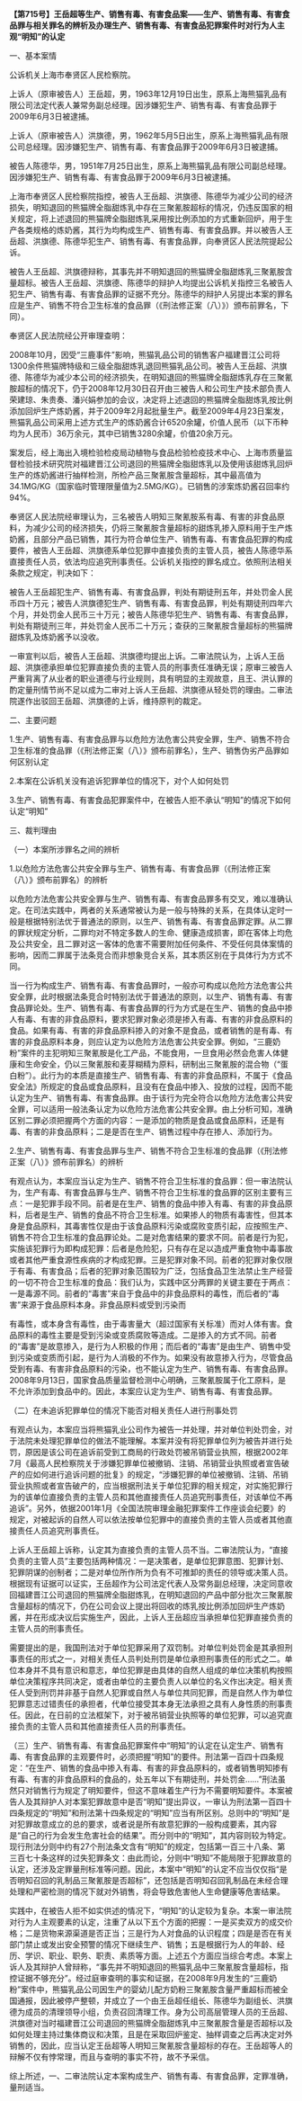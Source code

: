 **【第715号】王岳超等生产、销售有毒、有害食品案——生产、销售有毒、有害食品罪与相关罪名的辨析及办理生产、销售有毒、有害食品犯罪案件时对行为人主观“明知”的认定**

一、基本案情

公诉机关上海市奉贤区人民检察院。

上诉人（原审被告人）王岳超，男，1963年12月19日出生，原系上海熊猫乳品有限公司法定代表人兼常务副总经理。因涉嫌犯生产、销售有毒、有害食品罪于2009年6月3日被逮捕。

上诉人（原审被告人）洪旗德，男，1962年5月5日出生，原系上海熊猫乳品有限公司总经理。因涉嫌犯生产、销售有毒、有害食品罪于2009年6月3日被逮捕。

被告人陈德华，男，1951年7月25日出生，原系上海熊猫乳品有限公司副总经理。因涉嫌犯生产、销售有毒、有害食品罪于2009年6月3日被逮捕。

上海市奉贤区人民检察院指控，被告人王岳超、洪旗德、陈德华为减少公司的经济损失，明知退回的熊猫牌全脂甜炼乳中存在三聚氰胺超标的情况，仍违反国家的相关规定，将上述退回的熊猫牌全脂甜炼乳采用按比例添加的方式重新回炉，用于生产各类规格的炼奶酱，其行为均构成生产、销售有毒、有害食品罪。并以被告人王岳超、洪旗德、陈德华犯生产、销售有毒、有害食品罪，向奉贤区人民法院提起公诉。

被告人王岳超、洪旗德辩称，其事先并不明知退回的熊猫牌全脂甜炼乳三聚氰胺含量超标。被告人王岳超、洪旗德、陈德华的辩护人均提出公诉机关指控三名被告人犯生产、销售有毒、有害食品罪的证据不充分。陈德华的辩护人另提出本案的罪名应是生产、销售不符合卫生标准的食品罪（《刑法修正案（八）》）颁布前罪名，下同）。

奉贤区人民法院经公开审理查明：

2008年10月，因受“三鹿事件”影响，熊猫乳品公司的销售客户福建晋江公司将1300余件熊猫牌特级和三级全脂甜炼乳退回熊猫乳品公司。被告人王岳超、洪旗德、陈德华为减少本公司的经济损失，在明知退回的熊猫牌全脂甜炼乳存在三聚氰胺超标的情况下，仍于2008年12月30日召开由三被告人和公司生产技术部负责人荣建琼、朱贵奏、潘兴娟参加的会议，决定将上述退回的熊猫牌全脂甜炼乳按比例添加回炉生产炼奶酱，并于2009年2月起批量生产。截至2009年4月23日案发，熊猫乳品公司采用上述方式生产的炼奶酱合计6520余罐，价值人民币（以下币种均为人民币）36万余元，其中已销售3280余罐，价值20余万元。

案发后，经上海出入境检验检疫局动植物与食品检验检疫技术中心、上海市质量监督检验技术研究院对福建晋江公司退回的熊猫牌全脂甜炼乳以及使用该甜炼乳回炉生产的炼奶酱进行抽样检测，所检产品三聚氰胺含量超标，其中最高值为34.1MG/KG（国家临时管理限量值为2.5MG/KG）。已销售的涉案炼奶酱召回率约94%。

奉贤区人民法院经审理认为，三名被告人明知三聚氰胺系有毒、有害的非食品原料，为减少公司的经济损失，仍将三聚氰胺含量超标的甜炼乳掺入原料用于生产炼奶酱，且部分产品已销售，其行为符合单位生产、销售有毒、有害食品犯罪的构成要件，被告人王岳超、洪旗德系单位犯罪中直接负责的主管人员，被告人陈德华系直接责任人员，依法均应追究刑事责任。公诉机关指控的罪名成立。依照刑法相关条款之规定，判决如下：

被告人王岳超犯生产、销售有毒、有害食品罪，判处有期徒刑五年，并处罚金人民币四十万元；被告人洪旗德犯生产、销售有毒、有害食品罪，判处有期徒刑四年六个月，并处罚金人民币三十万元；被告人陈德华犯生产、销售有毒、有害食品罪，判处有期徒刑三年，并处罚金人民币二十万元；查获的三聚氰胺含量超标的熊猫牌甜炼乳及炼奶酱予以没收。

一审宣判以后，被告人王岳超、洪旗德均提出上诉。二审法院认为，上诉人王岳超、洪旗德承担单位犯罪直接负责的主管人员的刑事责任准确无误；原审三被告人严重背离了从业者的职业道德与行业规则，具有明显的主观故意，且王、洪认罪的酌定量刑情节尚不足以成为二审对上诉人王岳超、洪旗德从轻处罚的理由。二审法院遂作出驳回王岳超、洪旗德的上诉，维持原判的裁定。

二、主要问题

1.生产、销售有毒、有害食品罪与以危险方法危害公共安全罪，生产、销售不符合卫生标准的食品罪（《刑法修正案（八）》颁布前罪名），生产、销售伪劣产品罪如何区别认定

2.本案在公诉机关没有追诉犯罪单位的情况下，对个人如何处罚

3.生产、销售有毒、有害食品犯罪案件中，在被告人拒不承认“明知”的情况下如何认定“明知”

三、裁判理由

（一）本案所涉罪名之间的辨析

1.以危险方法危害公共安全罪与生产、销售有毒、有害食品罪（《刑法修正案（八）》颁布前罪名）的辨析

以危险方法危害公共安全罪与生产、销售有毒、有害食品罪多有交叉，难以准确认定。在司法实践中，两者的关系通常被认为是一般与特殊的关系，在具体认定时一般是根据特别法优于普通法的原则，以生产、销售有毒、有害食品罪定罪。从二罪的罪状规定分析，二罪均对不特定多数人的生命、健康造成损害，即在客体上均危及公共安全，且二罪对这一客体的危害不需要附加任何条件、不受任何具体案情的影响，因而二罪属于法条竞合而非想象竞合关系，其本质区别在于具体行为方式不同。

当一行为构成生产、销售有毒、有害食品罪时，一般亦可构成以危险方法危害公共安全罪，此时根据法条竞合时特别法优于普通法的原则，以生产、销售有毒、有害食品罪论处。生产、销售有毒、有害食品罪的行为方式是在生产、销售的食品中掺人有毒、有害的非食品原料，要求犯罪对象必须是掺入有毒、有害的非食品原料的食品。如果有毒、有害的非食品原料掺入的对象不是食品，或者销售的是有毒、有害的非食品原料本身，则应认定为以危险方法危害公共安全罪。例如，“三鹿奶粉”案件的主犯明知三聚氰胺是化工产品，不能食用，一旦食用必然会危害人体健康和生命安全，仍以三聚氰胺和麦芽糊精为原料，研制出三聚氰胺的混合物（“蛋白粉”）。此行为的本质是直接生产、销售有毒、有害的非食品原料，不属于《食品安全法》所规定的食品或食品原料，且没有在食品中掺入、投放的过程，因而不能认定为生产、销售有毒、有害食品罪。由于该行为完全符合以危险方法危害公共安全罪，可以适用一般法条认定为以危险方法危害公共安全罪。由上分析可知，准确区别二罪必须把握两个方面的内容：一是添加的物质是食品或食品原料，还是有毒、有害的非食品原料；二是是否在生产、销售过程中存在掺人、添加行为。

2.生产、销售有毒、有害食品罪与生产、销售不符合卫生标准的食品罪（《刑法修正案（八）》颁布前罪名）的辨析

有观点认为，本案应当认定为生产、销售不符合卫生标准的食品罪：但一审法院认为，生产有毒、有害食品罪与生产、销售不符合卫生标准的食品罪的区别主要有三点：一是犯罪手段不同。前者是在生产、销售的食品中掺入有毒、有害的非食品原料，后者是生产、销售的食品不符合卫生标准。如果掺人的物质有毒害性，但其本身是食品原料，其毒害性仅是由于该食品原料污染或腐败变质引起，应按照生产、销售不符合卫生标准的食品罪论处。二是对危害结果的要求不同。前者是行为犯，实施该犯罪行为即构成犯罪：后者是危险犯，只有存在足以造成严重食物中毒事故或者其他严重食源性疾病的才构成犯罪。三是犯罪对象不同。前者的犯罪对象仅限于有毒、有害食品；后者的犯罪对象范围较为广泛，包括食品卫生法禁止生产经营的一切不符合卫生标准的食品：我们认为，实践中区分两罪的关键主要在于两点：一是毒源不同。前者的“毒害”来自于食品中的非食品原料的毒性，而后者的“毒害”来源于食品原料本身。非食品原料或受到污染而

有毒性，或本身含有毒性，由于毒害量大（超过国家有关标准）而对人体有害。食品原料的毒性主要是受到污染或变质腐败等造成。二是掺入的方式不同。前者的“毒害”是故意掺入，是行为人积极的作用；而后者的“毒害”是由生产、销售中受到污染或变质而引起，是行为人消极的不作为。如果没有故意掺入行为，尽管食品受到有毒、有害非食品原料的污染，也不能认定为生产、销售有毒、有害食品罪。2008年9月13日，国家食品质量监督检测中心明确，三聚氰胺属于化工原料，是不允许添加到食品中的。因此，本案应认定为生产、销售有毒、有害食品罪。

（二）在未追诉犯罪单位的情况下能否对相关责任人进行刑事处罚

有观点认为，本案应当将熊猫乳业公司作为被告一并处理，并对单位判处罚金，对于法院未处理犯罪单位的做法不能理解。本案并没有将犯罪单位列为被告并进行处罚，原因是该公司在追诉前受到工商局的行政处罚被吊销营业执照，根据2002年7月《最高人民检察院关于涉嫌犯罪单位被撤销、注销、吊销营业执照或者宣告破产的应如何进行追诉问题的批复》的规定，“涉嫌犯罪的单位被撤销、注销、吊销营业执照或者宣告破产的，应当根据刑法关于单位犯罪的相关规定，对实施犯罪行为的该单位直接负责的主管人员和其他直接责任人员追究刑事责任，对该单位不再追诉”。另外，依据2001年1月《全国法院审理金融犯罪案件工作座谈会纪要》的规定，对被起诉的自然人可以依法按单位犯罪中的直接负责的主管人员或者其他直接责任人员追究刑事责任。

上诉人王岳超上诉称，认定其为直接负责的主管人员不当。二审法院认为，“直接负责的主管人员”主要包括两种情况：一是决策者，是单位犯罪意图、犯罪计划、犯罪阴谋的创制者；二是对单位所作所为负有不可推卸的责任的领导或决策人员。根据现有证据可以证实，王岳超作为公司法定代表人及常务副总经理，决定同意收回福建晋江公司退回的熊猫牌全脂甜炼乳，在明知退回的产品中部分批次三聚氰胺含量超标的情况下，仍在公司会议上提出将回收的炼乳按比例添加回炉生产炼奶酱，并在形成决议后实施生产，因此，上诉人王岳超应当承担单位犯罪直接负责的主管人员的刑事责任。

需要提出的是，我国刑法对于单位犯罪采用了双罚制。对单位判处罚金是其承担刑事责任的形式之一，对相关责任人员判处刑罚是单位承担刑事责任的形式之二。单位本身并不具有意识和意志，单位犯罪是由具体的自然人组成的单位决策机构按照单位决策程序共同决定，或者由单位的主要负责人以单位的名义作出决定。相关责任人受到刑罚并非基于自然人犯罪或自然人与单位共同犯罪，而是自然人作为单位犯罪意志过错责任的承担者，代单位接受其本身无法承担之具有人身性质的刑事责任。因此，在日前的立法框架下，对于被吊销营业执照等的单位犯罪，可以追究直接负责的主管人员和其他直接责任人员的刑事责任。

（三）生产、销售有毒、有害食品犯罪案件中“明知”的认定在认定生产、销售有毒、有害食品罪的主观要件时，必须把握“明知”的要件。刑法第一百四十四条规定：“在生产、销售的食品中掺入有毒、有害的非食品原料的，或者销售明知掺有有毒、有害的非食品原料的食品的，处五年以下有期徒刑，并处罚金……”刑法虽然只对销售行为规定了明知要件，但这不意味着生产行为不需要明知要件。本案被告人及其辩护人对本案犯罪故意中是否“明知”提出异议，一审认为刑法第一百四十四条规定的“明知”和刑法第十四条规定的“明知”应当有所区别。总则中的“明知”是对犯罪故意成立的总的要求，或者说是所有故意犯罪的一般构成要素，其内容是“自己的行为会发生危害社会的结果”。而分则中的“明知”，其内容则较为特定。现行刑法分则中约有27个刑法条文含有“明知”的规定，包括第一百三十八条、第三百七十条这样的过失犯罪条文：由此而论，分则中“明知”不能局限于犯罪故意的认定，还涉及定罪量刑标准等问题。因此，本案中“明知”的认定不应当仅仅指“是否明知召回的乳制品三聚氰胺是否超标”，还包括是否明知召回乳制品在未经合理处理和严密检测的情况下就对外销售，将会导致危害他人生命健康等危害结果。

实践中，在被告人拒不如实供述的情况下，“明知”的认定较为复杂。本案一审法院对行为人主观要素的认定，注重了从以下五个方面的把握：一是买卖双方的成交价格；二是货物来源渠道是否正当；三是行为人对食品的认识程度；四是是否在有关部门禁止或发出安全预警的情况下继续生产、销售；五是根据行为人的年龄、经历、学识、职业、职务、职责、素质等方面。上述五个方面应当综合考虑。本案上诉人及其辩护人曾辩称，“事先并不明知退回的熊猫乳品中三聚氰胺含量超标，指控证据不够充分”。经过庭审查明的事实和证据，在2008年9月发生的“三鹿奶粉”案件中，熊猫乳品公司因生产的婴幼儿配方奶粉三聚氰胺含量严重超标而被全国通报，因此被停产整顿，并成立了一个由王岳超任组长、陈德华为副组长、洪旗德为成员的清理领导小组，负责召回清理工作。身为公司高层管理人员的王岳超、洪旗德对当时福建晋江公司退回的熊猫牌全脂甜炼乳中三聚氰胺含量是否超标以及如何处理主持过集体商议和决策，且是在采取回炉鉴定、抽样调查之后再决定对外销售的，因此，应当认定王岳超等人明知三聚氰胺含量超标的存在。王岳超等人的辩解不仅有悖常理，而且与查明的事实不符，故不予采信。

综上所述，一、二审法院认定本案构成生产、销售有毒、有害食品罪，定罪准确，量刑适当。